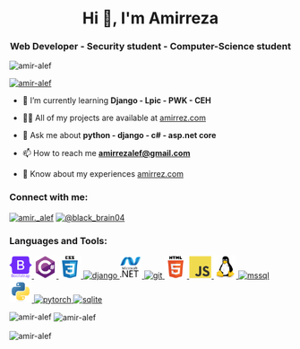 <h1 align="center">Hi 👋, I'm Amirreza</h1>
<h3 align="center">Web Developer - Security student - Computer-Science student</h3>

<p align="left"> <img src="https://komarev.com/ghpvc/?username=amir-alef&label=Profile%20views&color=0e75b6&style=flat" alt="amir-alef" /> </p>

<p align="left"> <a href="https://github.com/ryo-ma/github-profile-trophy"><img src="https://github-profile-trophy.vercel.app/?username=amir-alef" alt="amir-alef" /></a> </p>

- 🌱 I’m currently learning **Django - Lpic - PWK - CEH**

- 👨‍💻 All of my projects are available at [amirrez.com](amirrez.com)

- 💬 Ask me about **python - django - c# - asp.net core**

- 📫 How to reach me **amirrezalef@gmail.com**

- 📄 Know about my experiences [amirrez.com](amirrez.com)

<h3 align="left">Connect with me:</h3>
<p align="left">
<a href="https://instagram.com/amir._alef" target="blank"><img align="center" src="https://raw.githubusercontent.com/rahuldkjain/github-profile-readme-generator/master/src/images/icons/Social/instagram.svg" alt="amir._alef" height="30" width="40" /></a>
  <a href="https://instagram.com/amir._alef" target="blank"><img align="center" src="https://www.vectorlogo.zone/logos/telegram/telegram-icon.svg" alt="@black_brain04" height="30" width="30" /></a>
</p>

<h3 align="left">Languages and Tools:</h3>
<p align="left"> <a href="https://getbootstrap.com" target="_blank" rel="noreferrer"> <img src="https://raw.githubusercontent.com/devicons/devicon/master/icons/bootstrap/bootstrap-plain-wordmark.svg" alt="bootstrap" width="40" height="40"/> </a> <a href="https://www.w3schools.com/cs/" target="_blank" rel="noreferrer"> <img src="https://raw.githubusercontent.com/devicons/devicon/master/icons/csharp/csharp-original.svg" alt="csharp" width="40" height="40"/> </a> <a href="https://www.w3schools.com/css/" target="_blank" rel="noreferrer"> <img src="https://raw.githubusercontent.com/devicons/devicon/master/icons/css3/css3-original-wordmark.svg" alt="css3" width="40" height="40"/> </a> <a href="https://www.djangoproject.com/" target="_blank" rel="noreferrer"> <img src="https://cdn.worldvectorlogo.com/logos/django.svg" alt="django" width="40" height="40"/> </a> <a href="https://dotnet.microsoft.com/" target="_blank" rel="noreferrer"> <img src="https://raw.githubusercontent.com/devicons/devicon/master/icons/dot-net/dot-net-original-wordmark.svg" alt="dotnet" width="40" height="40"/> </a> <a href="https://git-scm.com/" target="_blank" rel="noreferrer"> <img src="https://www.vectorlogo.zone/logos/git-scm/git-scm-icon.svg" alt="git" width="40" height="40"/> </a> <a href="https://www.w3.org/html/" target="_blank" rel="noreferrer"> <img src="https://raw.githubusercontent.com/devicons/devicon/master/icons/html5/html5-original-wordmark.svg" alt="html5" width="40" height="40"/> </a> <a href="https://developer.mozilla.org/en-US/docs/Web/JavaScript" target="_blank" rel="noreferrer"> <img src="https://raw.githubusercontent.com/devicons/devicon/master/icons/javascript/javascript-original.svg" alt="javascript" width="40" height="40"/> </a> <a href="https://www.linux.org/" target="_blank" rel="noreferrer"> <img src="https://raw.githubusercontent.com/devicons/devicon/master/icons/linux/linux-original.svg" alt="linux" width="40" height="40"/> </a> <a href="https://www.microsoft.com/en-us/sql-server" target="_blank" rel="noreferrer"> <img src="https://www.svgrepo.com/show/303229/microsoft-sql-server-logo.svg" alt="mssql" width="40" height="40"/> </a> <a href="https://www.python.org" target="_blank" rel="noreferrer"> <img src="https://raw.githubusercontent.com/devicons/devicon/master/icons/python/python-original.svg" alt="python" width="40" height="40"/> </a> <a href="https://pytorch.org/" target="_blank" rel="noreferrer"> <img src="https://www.vectorlogo.zone/logos/pytorch/pytorch-icon.svg" alt="pytorch" width="40" height="40"/> </a> <a href="https://www.sqlite.org/" target="_blank" rel="noreferrer"> <img src="https://www.vectorlogo.zone/logos/sqlite/sqlite-icon.svg" alt="sqlite" width="40" height="40"/> </a> </p>

<p><img align="left" src="https://github-readme-stats.vercel.app/api/top-langs?username=amir-alef&show_icons=true&locale=en&layout=compact" alt="amir-alef" /></p>

<p>&nbsp;<img align="center" src="https://github-readme-stats.vercel.app/api?username=amir-alef&show_icons=true&locale=en" alt="amir-alef" /></p>

<p><img align="center" src="https://github-readme-streak-stats.herokuapp.com/?user=amir-alef&" alt="amir-alef" /></p>


<!---
Amir-Alef/Amir-Alef is a ✨ special ✨ repository because its `README.md` (this file) appears on your GitHub profile.
You can click the Preview link to take a look at your changes.
--->
